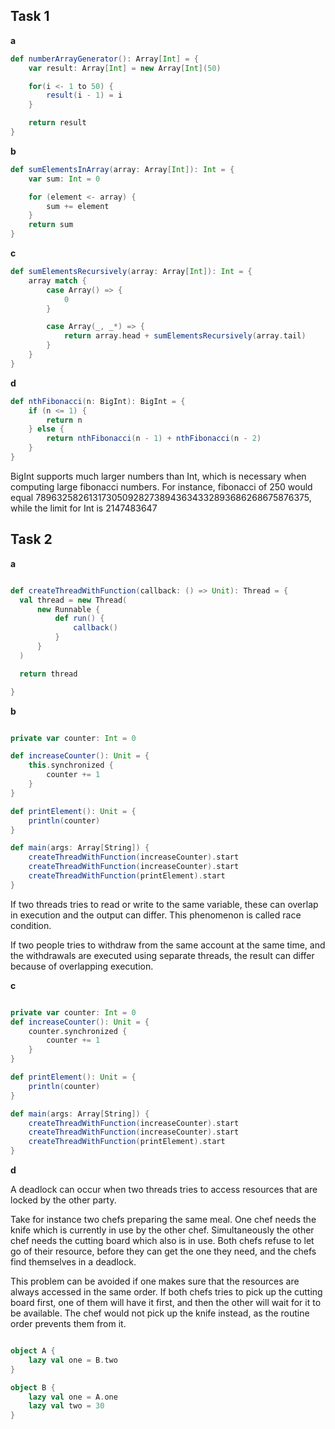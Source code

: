 ## Task 1

**a**

```scala
def numberArrayGenerator(): Array[Int] = {
    var result: Array[Int] = new Array[Int](50)

    for(i <- 1 to 50) {
        result(i - 1) = i
    }

    return result
}

```

**b**

```scala
def sumElementsInArray(array: Array[Int]): Int = {
    var sum: Int = 0

    for (element <- array) {
        sum += element
    }
    return sum
}

```

**c**

```scala
def sumElementsRecursively(array: Array[Int]): Int = {
    array match {
        case Array() => {
            0
        }

        case Array(_, _*) => {
            return array.head + sumElementsRecursively(array.tail)
        }
    }
}

```

**d**

```scala
def nthFibonacci(n: BigInt): BigInt = {
    if (n <= 1) {
        return n
    } else {
        return nthFibonacci(n - 1) + nthFibonacci(n - 2)
    }
}

```

BigInt supports much larger numbers than Int, which is necessary when computing large fibonacci numbers. For instance, fibonacci of 250 would equal 7896325826131730509282738943634332893686268675876375, while the limit for Int is 2147483647

## Task 2

**a**

```scala

def createThreadWithFunction(callback: () => Unit): Thread = {
  val thread = new Thread(
      new Runnable {
          def run() {
              callback()
          }
      }
  )

  return thread

}

```

**b**

```scala

private var counter: Int = 0

def increaseCounter(): Unit = {
    this.synchronized {
        counter += 1
    }
}

def printElement(): Unit = {
    println(counter)
}

def main(args: Array[String]) {
    createThreadWithFunction(increaseCounter).start
    createThreadWithFunction(increaseCounter).start
    createThreadWithFunction(printElement).start
}

```

If two threads tries to read or write to the same variable, these can overlap in execution and the output can differ. This phenomenon is called race condition.

If two people tries to withdraw from the same account at the same time, and the withdrawals are executed using separate threads, the result can differ because of overlapping execution.

**c**

```scala

private var counter: Int = 0
def increaseCounter(): Unit = {
    counter.synchronized {
        counter += 1
    }
}

def printElement(): Unit = {
    println(counter)
}

def main(args: Array[String]) {
    createThreadWithFunction(increaseCounter).start
    createThreadWithFunction(increaseCounter).start
    createThreadWithFunction(printElement).start
}

```

**d**

A deadlock can occur when two threads tries to access resources that are locked by the other party.

Take for instance two chefs preparing the same meal. One chef needs the knife which is currently in use by the other chef. Simultaneously the other chef needs the cutting board which also is in use. Both chefs refuse to let go of their resource, before they can get the one they need, and the chefs find themselves in a deadlock.

This problem can be avoided if one makes sure that the resources are always accessed in the same order. If both chefs tries to pick up the cutting board first, one of them will have it first, and then the other will wait for it to be available. The chef would not pick up the knife instead, as the routine order prevents them from it.

```scala

object A {
    lazy val one = B.two
}

object B {
    lazy val one = A.one
    lazy val two = 30
}

```
